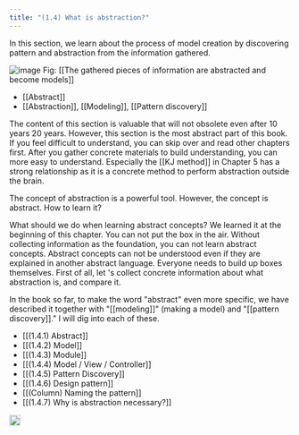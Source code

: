 ```yaml
---
title: "(1.4) What is abstraction?"
---
```


In this section, we learn about the process of model creation by discovering pattern and abstraction from the information gathered.

![image](https://gyazo.com/1496233b121f8b1745c01688328ee7cb/thumb/1000)
Fig: [[The gathered pieces of information are abstracted and become models]]

- [[Abstract]]
- [[Abstraction]], [[Modeling]], [[Pattern discovery]]

The content of this section is valuable that will not obsolete even after 10 years 20 years. However, this section is the most abstract part of this book. If you feel difficult to understand, you can skip over and read other chapters first. After you gather concrete materials to build understanding, you can more easy to understand. Especially the [[KJ method]] in Chapter 5 has a strong relationship as it is a concrete method to perform abstraction outside the brain.

The concept of abstraction is a powerful tool. However, the concept is abstract. How to learn it?

What should we do when learning abstract concepts? We learned it at the beginning of this chapter. You can not put the box in the air. Without collecting information as the foundation, you can not learn abstract concepts. Abstract concepts can not be understood even if they are explained in another abstract language. Everyone needs to build up boxes themselves. First of all, let 's collect concrete information about what abstraction is, and compare it.

In the book so far, to make the word "abstract" even more specific, we have described it together with "[[modeling]]" (making a model) and "[[pattern discovery]]." I will dig into each of these.

- [[(1.4.1) Abstract]]
- [[(1.4.2) Model]]
- [[(1.4.3) Module]]
- [[(1.4.4) Model / View / Controller]]
- [[(1.4.5) Pattern Discovery]]
- [[(1.4.6) Design pattern]]
- [[(Column) Naming the pattern]]
- [[(1.4.7) Why is abstraction necessary?]]
<img src='https://scrapbox.io/api/pages/nishio-en/en/icon' alt='en.icon' height="19.5"/>